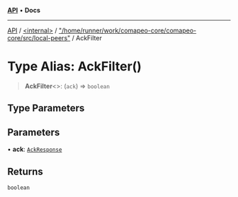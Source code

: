 [**API**](../../../../README.md) • **Docs**

***

[API](../../../../README.md) / [\<internal\>](../../../README.md) / ["/home/runner/work/comapeo-core/comapeo-core/src/local-peers"](../README.md) / AckFilter

# Type Alias: AckFilter()

> **AckFilter**\<\>: (`ack`) => `boolean`

## Type Parameters

## Parameters

• **ack**: [`AckResponse`](AckResponse.md)

## Returns

`boolean`
